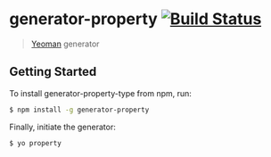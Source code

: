 # generator-property [![Build Status](https://secure.travis-ci.org/wp-ptb/generator-property.png?branch=master)](https://travis-ci.org/wp-ptb/generator-property)

> [Yeoman](http://yeoman.io) generator


## Getting Started

To install generator-property-type from npm, run:

```bash
$ npm install -g generator-property
```

Finally, initiate the generator:

```bash
$ yo property
```